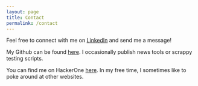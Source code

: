 ```yaml
---
layout: page
title: Contact
permalink: /contact
---
```


Feel free to connect with me on [LinkedIn](https://www.linkedin.com/in/nick-verhelle/) and send me a message!

My Github can be found [here](https://github.com/BulldawgHacks). I occasionally publish news tools or scrappy testing scripts. 

You can find me on HackerOne [here](https://hackerone.com/bulldawg?type=user). In my free time, I sometimes like to poke around at other websites.